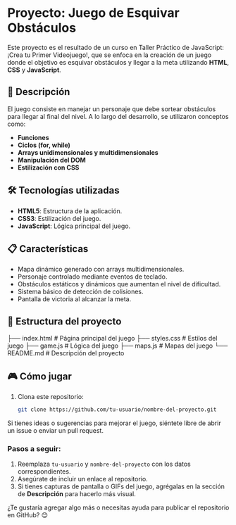 # Proyecto: Juego de Esquivar Obstáculos

Este proyecto es el resultado de un curso en Taller Práctico de JavaScript: ¡Crea tu Primer Videojuego!, que se enfoca en la creación de un juego donde el objetivo es esquivar obstáculos y llegar a la meta utilizando **HTML**, **CSS** y **JavaScript**.  

## 🚀 Descripción  
El juego consiste en manejar un personaje que debe sortear obstáculos para llegar al final del nivel. A lo largo del desarrollo, se utilizaron conceptos como:  
- **Funciones**  
- **Ciclos (for, while)**  
- **Arrays unidimensionales y multidimensionales**  
- **Manipulación del DOM**  
- **Estilización con CSS**  

## 🛠️ Tecnologías utilizadas  
- **HTML5**: Estructura de la aplicación.  
- **CSS3**: Estilización del juego.  
- **JavaScript**: Lógica principal del juego.  

## 📋 Características  
- Mapa dinámico generado con arrays multidimensionales.  
- Personaje controlado mediante eventos de teclado.  
- Obstáculos estáticos y dinámicos que aumentan el nivel de dificultad.  
- Sistema básico de detección de colisiones.  
- Pantalla de victoria al alcanzar la meta.  

## 📂 Estructura del proyecto  
├── index.html # Página principal del juego
├── styles.css # Estilos del juego
├── game.js # Lógica del juego
├── maps.js # Mapas del juego
└── README.md # Descripción del proyecto


## 🎮 Cómo jugar  
1. Clona este repositorio:  
   ```bash
   git clone https://github.com/tu-usuario/nombre-del-proyecto.git


Si tienes ideas o sugerencias para mejorar el juego, siéntete libre de abrir un issue o enviar un pull request.


### Pasos a seguir:  
1. Reemplaza `tu-usuario` y `nombre-del-proyecto` con los datos correspondientes.  
2. Asegúrate de incluir un enlace al repositorio.  
3. Si tienes capturas de pantalla o GIFs del juego, agrégalas en la sección de **Descripción** para hacerlo más visual.  

¿Te gustaría agregar algo más o necesitas ayuda para publicar el repositorio en GitHub? 😊




